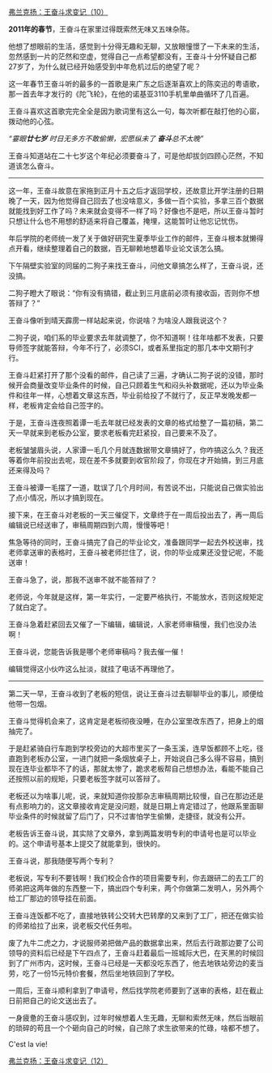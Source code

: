 <p></p><a href="https://zhuanlan.zhihu.com/p/60687710" data-draft-node="block" data-draft-type="link-card" data-image="https://pic3.zhimg.com/v2-b78cc1fde8aeef593b4187f3abcf292e_180x120.jpg" data-image-width="782" data-image-height="413" class="internal">弗兰克扬：王奋斗求变记（10）</a><p><b>2011年的春节</b>，王奋斗在家里过得既索然无味又五味杂陈。</p><p>他想了想眼前的生活，感觉到十分得无趣和无聊，又放眼憧憬了一下未来的生活，忽然感到一片的茫然和空虚，觉得自己一点希望都没有，王奋斗十分怀疑自己都27岁了，为什么就已经开始感受到中年危机过后的绝望了呢？</p><p>这一年春节王奋斗听的最多的一首歌是来广东之后逐渐喜欢上的陈奕迅的粤语歌，那一首去年才发行的《陀飞轮》，在他的诺基亚3110手机里单曲循环了几百遍。</p><p>王奋斗喜欢这首歌完完全全是因为歌词里有这么一句，每次听都在敲打他的心窗，拨动他的心弦。</p><p><i>“霎眼<b>廿七岁</b> 时日无多方不敢偷懒，宏愿纵未了 <b>奋斗</b>总不太晚”</i></p><p>王奋斗知道站在二十七岁这个年纪必须要奋斗了，可是他却拔剑四顾心茫然，不知道该怎么奋斗。</p><hr/><p>这一年，王奋斗故意在家拖到正月十五之后才返回学校，还故意比开学注册的日期晚了一天，因为他觉得自己回去了也没啥意义，多做一百个实验，多拿三百个数据就能找到好工作了吗？未来就会变得不一样了吗？好像也不是吧，所以王奋斗暂时只想让什么也不用想的舒适来将自己覆盖，掩埋，这能暂时让他忘记忧伤。</p><p>年后学院的老师统一发了关于做好研究生夏季毕业工作的邮件，王奋斗根本就懒得点开看，继续整理着自己的数据，百无聊赖地想着毕业论文该怎么搞。</p><p>下午隔壁实验室的同届的二狗子来找王奋斗，问他文章搞怎么样了，王奋斗说，还没搞。</p><p>二狗子瞪大了眼说：“你有没有搞错，截止到三月底前必须有接收函，否则你不想答辩了？”</p><p>王奋斗像听到晴天霹雳一样站起来说，你说啥？为啥没人跟我说这个？</p><p>二狗子说，咱们系的毕业要求去年就调整了，你不知道啊！往年啥都不发表，只要导师签字就能答辩，今年不行了，必须SCI，或者系里指定的那几本中文期刊才行。</p><p>王奋斗赶紧打开了那个没看的邮件，自己读了三遍，才确认二狗子说的没错，那时候开会商量改变毕业条件的时候，自己只顾着生气和闷头补数据呢，还以为毕业条件和往年一样，心想着文章这东西，毕业前给投了不就行了，反正早发晚发都一样，老板肯定会给自己签字的。</p><p>于是，王奋斗连夜照着谭一毛去年就已经发表的文章的格式给整了一篇初稿，第二天一早就来到老板办公室，要求老板看完赶紧投，自己要来不及了。</p><p>老板皱皱眉头说，人家谭一毛几个月就连数据带文章搞好了，你咋搞这么久？我还等着你年前投出去呢，现在差不多就要到收官阶段了，你现在才开始搞，到三月底还来得及吗？</p><p>王奋斗被谭一毛摆了一道，耽误了几个月时间，有苦说不出，只能说自己做实验出了点小情况，所以才搞到现在。</p><p>接下来，在王奋斗对老板的一天三催促下，文章终于在一周后投出去了，再一周后编辑说已经送审了，审稿周期四到六周，慢慢等吧！</p><p>焦急等待的同时，王奋斗搞完了自己的毕业论文，准备跟同学一起去外校送审，找老师拿送审的表格时，王奋斗被老师拦住了，说，你的毕业成果还没登记呢，不能送审！</p><p>王奋斗急了，说，那我不送审不就不能答辩了？</p><p>老师说，今年就是这样，第一年实行，一定要严格执行，不能放水，否则这规矩定了就白定了。</p><p>王奋斗急着赶紧回去又催了一下编辑，编辑说，人家老师审稿慢，我们也没办法啊！</p><p>王奋斗说，您能告诉我是哪个老师审稿吗？我去催一催！</p><p>编辑觉得这小伙咋这么扯淡，就挂了电话不再理他了。</p><hr/><p>第二天一早，王奋斗收到了老板的短信，说让王奋斗过去聊聊毕业的事儿，顺便给他带一包烟。</p><p>王奋斗觉得机会来了，这肯定是老板彻夜没睡，在办公室里改东西了，把身上的烟抽完了。</p><p>于是赶紧骑自行车跑到学校旁边的大超市里买了一条玉溪，连早饭都顾不上吃，径直跑到老板办公室，一进门就把一条烟放桌子上，开始说自己多么得不容易，搞到现在连毕业都毕不了的话，那就太惨了，跪求老板帮自己想想办法，看能不能自己还按照以前的规矩，只要老板签字就可以答辩了。</p><p>老板还以为啥事儿呢，说，来就知道你投那杂志审稿周期比较慢，自己在那边还是有点影响力的，这文章接收肯定是没问题，就是日期上肯定错过了，他跟系里面聊毕业条件的时候就留了后门了，只不过害怕学生偷懒，走捷径，就没有公开。</p><p>老板告诉王奋斗说，其实除了文章外，拿到两篇发明专利的申请号也是可以毕业的。这个申请号基本上提交了就能拿到，很快的。</p><p>王奋斗说，那我随便写两个专利？</p><p>老板说，写专利不要钱啊！我们校企合作的项目需要专利，你去跟研二的去工厂的师弟把这两年做的东西整一下，搞出四个专利来，两个你做第二发明人，另外两个给工厂那边的领导挂在前面。</p><p>王奋斗连饭都不吃了，直接地铁转公交转大巴转摩的又来到了工厂，把还在做实验的师弟给拉了出来，说老板交代任务啦。</p><p>废了九牛二虎之力，才说服师弟把做产品的数据拿出来，然后去行政那边要了公司领导的资料后已经是下午四点了，王奋斗赶着最后一班城际大巴，在天黑的时候回到了广州市内，这时候，王奋斗已经是一天都没吃东西了，他去地铁站旁边的麦当劳，吃了一份15元特价套餐，然后坐地铁回到了学校。</p><p>一周后，王奋斗顺利拿到了申请号，然后找学院老师要到了送审的表格，赶在截止日前把自己的论文送出去了。</p><p>一身疲惫的王奋斗感叹到，过年时候想着人生无趣，无聊和索然无味，然后当眼前的琐碎的苟且一个个砸向自己的时候，自己除了求生欲带来的忙碌，啥都不想了。</p><p>C&#39;est la vie!</p><a href="https://zhuanlan.zhihu.com/p/60968055" data-draft-node="block" data-draft-type="link-card" data-image="https://pic3.zhimg.com/v2-5094d7b18f9a994e1baa1e6b2109671e_180x120.jpg" data-image-width="879" data-image-height="379" class="internal">弗兰克扬：王奋斗求变记（12）</a><p></p>